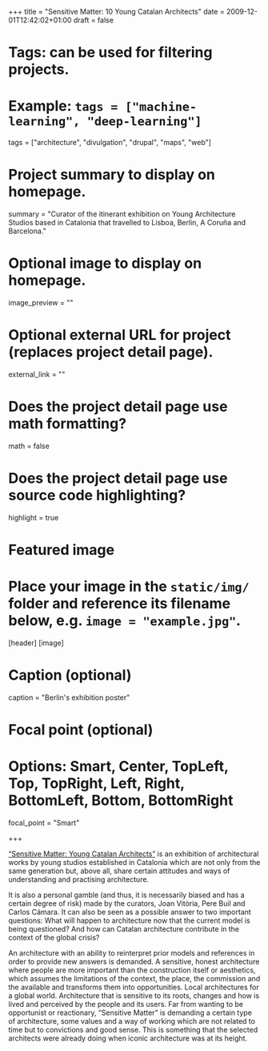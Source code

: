 +++
title = "Sensitive Matter: 10 Young Catalan Architects"
date = 2009-12-01T12:42:02+01:00
draft = false

# Tags: can be used for filtering projects.
# Example: `tags = ["machine-learning", "deep-learning"]`
tags = ["architecture", "divulgation", "drupal", "maps", "web"]

# Project summary to display on homepage.
summary = "Curator of the itinerant exhibition on Young Architecture Studios based in Catalonia that travelled to Lisboa, Berlin, A Coruña and Barcelona."

# Optional image to display on homepage.
image_preview = ""

# Optional external URL for project (replaces project detail page).
external_link = ""

# Does the project detail page use math formatting?
math = false

# Does the project detail page use source code highlighting?
highlight = true

# Featured image
# Place your image in the `static/img/` folder and reference its filename below, e.g. `image = "example.jpg"`.
[header]
[image]
  # Caption (optional)
  caption = "Berlin's exhibition poster"

  # Focal point (optional)
  # Options: Smart, Center, TopLeft, Top, TopRight, Left, Right, BottomLeft, Bottom, BottomRight
  focal_point = "Smart"


+++

[“Sensitive Matter: Young Catalan Architects”](http://materiasensible.cat) is an exhibition of architectural works by young studios established in Catalonia which are not only from the same generation but, above all, share certain attitudes and ways of understanding and practising architecture.

It is also a personal gamble (and thus, it is necessarily biased and has a certain degree of risk) made by the curators, Joan Vitòria, Pere Buil and Carlos Cámara. It can also be seen as a possible answer to two important questions: What will happen to architecture now that the current model is being questioned? And how can Catalan architecture contribute in the context of the global crisis?

An architecture with an ability to reinterpret prior models and references in order to provide new answers is demanded. A sensitive, honest architecture where people are more important than the construction itself or aesthetics, which assumes the limitations of the context, the place, the commission and the available and transforms them into opportunities. Local architectures for a global world. Architecture that is sensitive to its roots, changes and how is lived and perceived by the people and its users.
Far from wanting to be opportunist or reactionary, “Sensitive Matter” is demanding a certain type of architecture, some values and a way of working which are not related to time but to convictions and good sense. This is something that the selected architects were already doing when iconic architecture was at its height.
